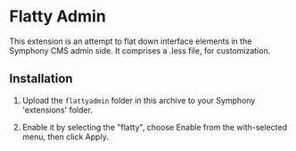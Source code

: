 # Flatty Admin

This extension is an attempt to flat down interface elements in the Symphony 
CMS admin side. It comprises a .less file, for customization.  

## Installation

1. Upload the `flattyadmin` folder in this archive to your Symphony 
   'extensions' folder.

2. Enable it by selecting the "flatty", choose Enable from the 
   with-selected menu, then click Apply.

